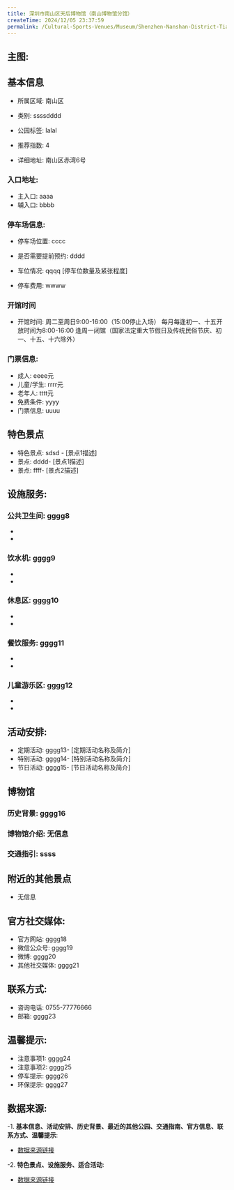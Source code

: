 ```yaml
---
title: 深圳市南山区天后博物馆（南山博物馆分馆）
createTime: 2024/12/05 23:37:59
permalink: /Cultural-Sports-Venues/Museum/Shenzhen-Nanshan-District-Tianhou-Museum-(Nanshan-Museum-Branch)/
---
```


## 主图:
<ImageCard
image="nan"
title= "深圳市南山区天后博物馆（南山博物馆分馆）"
description= ""
date="2024/12/05"
href="/"
author="市文化广电旅游体育局"
/>
## 基本信息

- 所属区域: 南山区

- 类别: ssssdddd

- 公园标签: lalal

- 推荐指数: 4

- 详细地址: 南山区赤湾6号

### 入口地址:
- 主入口: aaaa
- 辅入口: bbbb
### 停车场信息:
- 停车场位置: cccc

- 是否需要提前预约: dddd

- 车位情况: qqqq [停车位数量及紧张程度]

- 停车费用: wwww

### 开馆时间
- 开馆时间: 周二至周日9:00-16:00（15:00停止入场）
每月每逢初一、十五开放时间为8:00-16:00
逢周一闭馆（国家法定重大节假日及传统民俗节庆、初一、十五、十六除外）

### 门票信息:
- 成人: eeee元
- 儿童/学生: rrrr元
- 老年人: tttt元
- 免费条件: yyyy
- 门票信息: uuuu
## 特色景点
- 特色景点: sdsd - [景点1描述]
- 景点: dddd- [景点1描述]
- 景点: ffff- [景点2描述]
## 设施服务:
### 公共卫生间: gggg8
- 
- 
### 饮水机: gggg9
- 
- 
### 休息区: gggg10
- 
- 
### 餐饮服务: gggg11
- 
- 
### 儿童游乐区: gggg12
- 
- 
## 活动安排:
- 定期活动: gggg13- [定期活动名称及简介]
- 特别活动: gggg14- [特别活动名称及简介]
- 节日活动: gggg15- [节日活动名称及简介]
## 博物馆
### 历史背景: gggg16
### 博物馆介绍: 无信息
### 交通指引: ssss

## 附近的其他景点
- 无信息

## 官方社交媒体:
- 官方网站: gggg18
- 微信公众号: gggg19
- 微博: gggg20
- 其他社交媒体: gggg21

## 联系方式:
- 咨询电话: 0755-77776666
- 邮箱: gggg23

## 温馨提示:
- 注意事项1: gggg24
- 注意事项2: gggg25
- 停车提示: gggg26
- 环保提示: gggg27

## 数据来源:
-1. **基本信息、活动安排、历史背景、最近的其他公园、交通指南、官方信息、联系方式、温馨提示**:
- [数据来源链接](http://wtl.sz.gov.cn/ggfw/whl/bwgylb/index.html)

-2. **特色景点、设施服务、适合活动**:
- [数据来源链接](http://wtl.sz.gov.cn/ggfw/whl/bwgylb/index.html)


